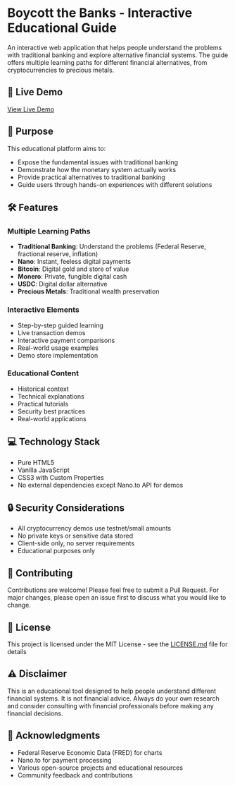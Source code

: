 # Boycott the Banks - Interactive Educational Guide

An interactive web application that helps people understand the problems with traditional banking and explore alternative financial systems. The guide offers multiple learning paths for different financial alternatives, from cryptocurrencies to precious metals.

## 🚀 Live Demo
[View Live Demo](https://mnpezz.github.io/BoycottBank/)

## 🎯 Purpose

This educational platform aims to:
- Expose the fundamental issues with traditional banking
- Demonstrate how the monetary system actually works
- Provide practical alternatives to traditional banking
- Guide users through hands-on experiences with different solutions

## 🛠️ Features

### Multiple Learning Paths
- **Traditional Banking**: Understand the problems (Federal Reserve, fractional reserve, inflation)
- **Nano**: Instant, feeless digital payments
- **Bitcoin**: Digital gold and store of value
- **Monero**: Private, fungible digital cash
- **USDC**: Digital dollar alternative
- **Precious Metals**: Traditional wealth preservation

### Interactive Elements
- Step-by-step guided learning
- Live transaction demos
- Interactive payment comparisons
- Real-world usage examples
- Demo store implementation

### Educational Content
- Historical context
- Technical explanations
- Practical tutorials
- Security best practices
- Real-world applications


## 💻 Technology Stack

- Pure HTML5
- Vanilla JavaScript
- CSS3 with Custom Properties
- No external dependencies except Nano.to API for demos

## 🔒 Security Considerations

- All cryptocurrency demos use testnet/small amounts
- No private keys or sensitive data stored
- Client-side only, no server requirements
- Educational purposes only

## 🤝 Contributing

Contributions are welcome! Please feel free to submit a Pull Request. For major changes, please open an issue first to discuss what you would like to change.

## 📝 License

This project is licensed under the MIT License - see the [LICENSE.md](LICENSE.md) file for details

## ⚠️ Disclaimer

This is an educational tool designed to help people understand different financial systems. It is not financial advice. Always do your own research and consider consulting with financial professionals before making any financial decisions.

## 🙏 Acknowledgments

- Federal Reserve Economic Data (FRED) for charts
- Nano.to for payment processing
- Various open-source projects and educational resources
- Community feedback and contributions
